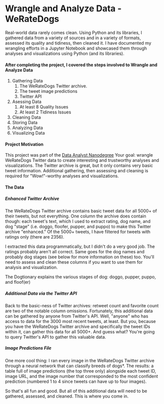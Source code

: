 # Wrangle and Analyze Data - WeRateDogs

Real-world data rarely comes clean. Using Python and its libraries, I gathered data from a variety
of sources and in a variety of formats, assessed its quality and tidiness, then cleaned it. 
I have documented my wrangling efforts in a Jupyter Notebook and showcased them through analyses 
and visualizations using Python (and its libraries).

#### After completing the project, I covered the steps involved to Wrangle and Analyze Data
1. Gathering Data
   1. The WeRateDogs Twitter archive.
   2. The tweet image predictions
   3. Twitter API
2. Asessing Data
   1. At least 8 Quality Issues
   2. At least 2 Tidiness Issues
3. Cleaning Data
4. Storing Data
5. Analyzing Data
6. Visualizing Data


#### Project Motivation
This project was part of the [Data Analyst Nanodegree](https://d20vrrgs8k4bvw.cloudfront.net/documents/en-US/nd002-syllabus_2018-June_v9.pdf?utm_campaign=acq_100_auto_ndxxx_syllabus_global&utm_source=blueshift&utm_medium=email&utm_content=acq_100_auto_ndxxx_auto-syllabus_global&bsft_clkid=e35bb41c-6de3-4fd8-a8be-98fde6853f64&bsft_uid=c298ccd0-50bd-484b-9481-d45b3ac669f8&bsft_mid=13f86b25-7b59-4122-8af9-19e22212dcab&bsft_eid=063b0846-68f4-0fd6-1512-dae12f602902&bsft_txnid=a274ee4a-7f22-412e-80ef-a9b8bbddd46a)
Your goal: wrangle WeRateDogs Twitter data to create interesting and trustworthy analyses 
and visualizations. The Twitter archive is great, but it only contains very basic tweet 
information. Additional gathering, then assessing and cleaning is required for "Wow!"-worthy 
analyses and visualizations.

#### The Data
##### Enhanced Twitter Archive
The WeRateDogs Twitter archive contains basic tweet data for all 5000+ of their tweets, but not 
everything. One column the archive does contain though: each tweet's text, which I used to extract 
rating, dog name, and dog "stage" (i.e. doggo, floofer, pupper, and puppo) to make this Twitter 
archive "enhanced." Of the 5000+ tweets, I have filtered for tweets with ratings only (there are 2356).

I extracted this data programmatically, but I didn't do a very good job. The ratings probably 
aren't all correct. Same goes for the dog names and probably dog stages (see below for more 
information on these) too. You'll need to assess and clean these columns if you want to use 
them for analysis and visualization.

The Dogtionary explains the various stages of dog: doggo, pupper, puppo, and floof(er)

##### Additional Data via the Twitter API
Back to the basic-ness of Twitter archives: retweet count and favorite count are two of the notable 
column omissions. Fortunately, this additional data can be gathered by anyone from Twitter's API. 
Well, "anyone" who has access to data for the 3000 most recent tweets, at least. But you, because 
you have the WeRateDogs Twitter archive and specifically the tweet IDs within it, can gather this 
data for all 5000+. And guess what? You're going to query Twitter's API to gather this valuable data.

##### Image Predictions File

One more cool thing: I ran every image in the WeRateDogs Twitter archive through a neural network 
that can classify breeds of dogs*. The results: a table full of image predictions (the top three only) 
alongside each tweet ID, image URL, and the image number that corresponded to the most confident prediction 
(numbered 1 to 4 since tweets can have up to four images).

So that's all fun and good. But all of this additional data will need to be gathered, assessed, 
and cleaned. This is where you come in.
